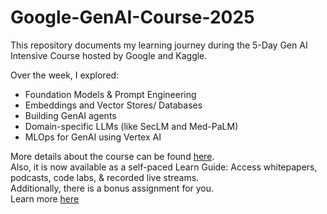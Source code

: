 # Google-GenAI-Course-2025
This repository documents my learning journey during the 5-Day Gen AI Intensive Course hosted by Google and Kaggle.

Over the week, I explored:
- Foundation Models & Prompt Engineering
- Embeddings and Vector Stores/ Databases
- Building GenAI agents 
- Domain-specific LLMs (like SecLM and Med-PaLM)
- MLOps for GenAI using Vertex AI

More details about the course can be found [here](https://rsvp.withgoogle.com/events/google-generative-ai-intensive_2025q1).\
Also, it is now available as a self-paced Learn Guide: Access whitepapers, podcasts, code labs, & recorded live streams.\
Additionally, there is a bonus assignment for you.\
Learn more [here](https://www.kaggle.com/learn-guide/5-day-genai)
